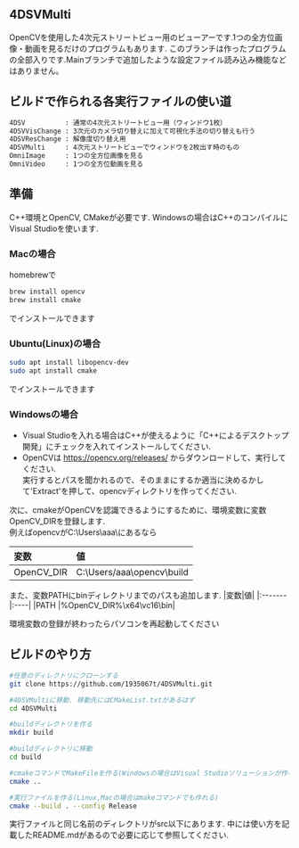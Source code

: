 ## 4DSVMulti
OpenCVを使用した4次元ストリートビュー用のビューアーです.1つの全方位画像・動画を見るだけのプログラムもあります.
このブランチは作ったプログラムの全部入りです.Mainブランチで追加したような設定ファイル読み込み機能などはありません。

## ビルドで作られる各実行ファイルの使い道
```bash
4DSV          : 通常の4次元ストリートビュー用（ウィンドウ1枚）
4DSVVisChange : 3次元のカメラ切り替えに加えて可視化手法の切り替えも行う
4DSVResChange : 解像度切り替え用
4DSVMulti     : 4次元ストリートビューでウィンドウを2枚出す時のもの
OmniImage     : 1つの全方位画像を見る
OmniVideo     : 1つの全方位動画を見る
```
## 準備
C++環境とOpenCV, CMakeが必要です. Windowsの場合はC++のコンパイルにVisual Studioを使います.

### Macの場合
homebrewで
```bash
brew install opencv
brew install cmake
```
でインストールできます
### Ubuntu(Linux)の場合
```bash
sudo apt install libopencv-dev
sudo apt install cmake
```
でインストールできます
### Windowsの場合 
- Visual Studioを入れる場合はC++が使えるように「C++によるデスクトップ開発」にチェックを入れてインストールしてください.   
- OpenCVは https://opencv.org/releases/ からダウンロードして、実行してください.  
実行するとパスを聞かれるので、そのままにするか適当に決めるかして'Extract'を押して、opencvディレクトリを作ってください.  

次に、cmakeがOpenCVを認識できるようにするために、環境変数に変数OpenCV_DIRを登録します.  
例えばopencvがC:\Users\aaa\にあるなら

|変数|値|
|:-------|:----|
|OpenCV_DIR |C:\Users/aaa\opencv\build|

また、変数PATHにbinディレクトリまでのパスも追加します.
|変数|値|
|:-------|:----|
|PATH |%OpenCV_DIR%\x64\vc16\bin|

環境変数の登録が終わったらパソコンを再起動してください


## ビルドのやり方
```bash
#任意のディレクトリにクローンする
git clone https://github.com/1935067t/4DSVMulti.git

#4DSVMultiに移動. 移動先にはCMakeList.txtがあるはず
cd 4DSVMulti

#buildディレクトリを作る
mkdir build

#buildディレクトリに移動
cd build

#cmakeコマンドでMakeFileを作る(Windowsの場合はVisual Studioソリューションが作られる)
cmake ..

#実行ファイルを作る(Linux,Macの場合はmakeコマンドでも作れる)
cmake --build . --config Release
```
実行ファイルと同じ名前のディレクトリがsrc以下にあります. 中には使い方を記載したREADME.mdがあるので必要に応じて参照してください.